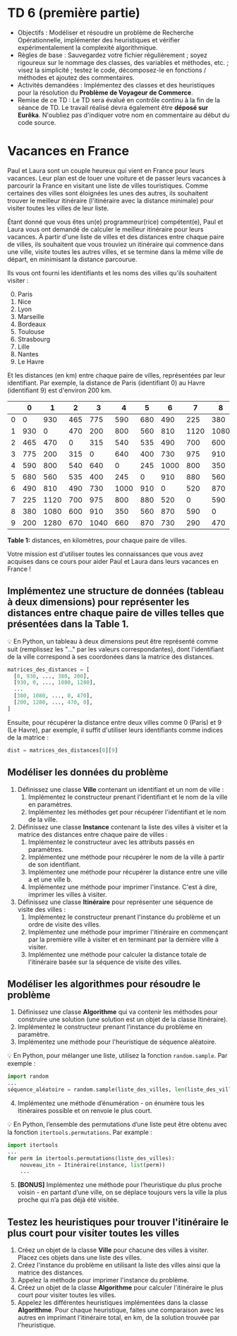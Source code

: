 # TD 6 (première partie)

- Objectifs : Modéliser et résoudre un problème de Recherche Opérationnelle, implémenter des heuristiques et vérifier expérimentalement la complexité algorithmique.
- Règles de base : Sauvegardez votre fichier régulièrement ; soyez rigoureux sur le nommage des classes, des variables et méthodes, etc. ; visez la simplicité ; testez le code, décomposez-le en fonctions / méthodes et ajoutez des commentaires.
- Activités demandées : Implémentez des classes et des heuristiques pour la résolution du **Problème de Voyageur de Commerce**.
- Remise de ce TD : Le TD sera évalué en contrôle continu à la fin de la séance de TD. Le travail réalisé devra également être **déposé sur Eurêka**. N'oubliez pas d'indiquer votre nom en commentaire au début du code source.

# Vacances en France

Paul et Laura sont un couple heureux qui vient en France pour leurs vacances. Leur plan est de louer une voiture et de passer leurs vacances à parcourir la France en visitant une liste de villes touristiques. Comme certaines des villes sont éloignées les unes des autres, ils souhaitent trouver le meilleur itinéraire (l'itinéraire avec la distance minimale) pour visiter toutes les villes de leur liste.

Étant donné que vous êtes un(e) programmeur(rice) compétent(e), Paul et Laura vous ont demandé de calculer le meilleur itinéraire pour leurs vacances. À partir d'une liste de villes et des distances entre chaque paire de villes, ils souhaitent que vous trouviez un itinéraire qui commence dans une ville, visite toutes les autres villes, et se termine dans la même ville de départ, en minimisant la distance parcourue.

Ils vous ont fourni les identifiants et les noms des villes qu'ils souhaitent visiter :

0. Paris
1. Nice
2. Lyon
3. Marseille
4. Bordeaux
5. Toulouse
6. Strasbourg
7. Lille
8. Nantes
9. Le Havre

Et les distances (en km) entre chaque paire de villes, représentées par leur identifiant. Par exemple, la distance de Paris (identifiant 0) au Havre (identifiant 9) est d'environ 200 km.

|   | 0 | 1 | 2 | 3 | 4 | 5 | 6 | 7 | 8 | 9 |
|---|---|---|---|---|---|---|---|---|---|---|
| 0 | 0 | 930 | 465 | 775 | 590 | 680 | 490 | 225 | 380 | 200 |
| 1 | 930 | 0 | 470 | 200 | 800 | 560 | 810 | 1120 | 1080 | 1280 |
| 2 | 465 | 470 | 0 | 315 | 540 | 535 | 490 | 700 | 600 | 670 |
| 3 | 775 | 200 | 315 | 0 | 640 | 400 | 730 | 975 | 910 | 1040 |
| 4 | 590 | 800 | 540 | 640 | 0 | 245 | 1000 | 800 | 350 | 660 |
| 5 | 680 | 560 | 535 | 400 | 245 | 0 | 910 | 880 | 560 | 870 |
| 6 | 490 | 810 | 490 | 730 | 1000 | 910 | 0 | 520 | 870 | 730 |
| 7 | 225 | 1120 | 700 | 975 | 800 | 880 | 520 | 0 | 590 | 290 |
| 8 | 380 | 1080 | 600 | 910 | 350 | 560 | 870 | 590 | 0 | 470 |
| 9 | 200 | 1280 | 670 | 1040 | 660 | 870 | 730 | 290 | 470 | 0 |

**Table 1:**  distances, en kilomètres, pour chaque paire de villes.

Votre mission est d'utiliser toutes les connaissances que vous avez acquises dans ce cours pour aider Paul et Laura dans leurs vacances en France !

## Implémentez une structure de données (tableau à deux dimensions) pour représenter les distances entre chaque paire de villes telles que présentées dans la Table 1.
   
💡 En Python, un tableau à deux dimensions peut être représenté comme suit (remplissez les "..." par les valeurs correspondantes), dont l'identifiant de la ville correspond à ses coordonées dans la matrice des distances. 

```python
matrices_des_distances = [
  [0, 930, ..., 380, 200],
  [930, 0, ..., 1080, 1280],
  ...
  [380, 1080, ..., 0, 470],
  [200, 1280, ..., 470, 0],
]
```

Ensuite, pour récupérer la distance entre deux villes comme 0 (Paris) et 9 (Le Havre), par exemple, il suffit d'utiliser leurs identifiants comme indices de la matrice :

```python
dist = matrices_des_distances[0][9]
```

## Modéliser les données du problème

1. Définissez une classe **Ville** contenant un identifiant et un nom de ville :
    1. Implémentez le constructeur prenant l'identifiant et le nom de la ville en paramètres.
    2. Implémentez les méthodes get pour récupérer l'identifiant et le nom de la ville.
2. Définissez une classe **Instance** contenant la liste des villes à visiter et la matrice des distances entre chaque paire de villes :
    1. Implémentez le constructeur avec les attributs passés en paramètres.
    2. Implémentez une méthode pour récupérer le nom de la ville à partir de son identifiant.
    3. Implémentez une méthode pour récupérer la distance entre une ville a et une ville b.
    4. Implémentez une méthode pour imprimer l'instance. C'est à dire, imprimer les villes à visiter.
3. Définissez une classe **Itinéraire** pour représenter une séquence de visite des villes :
    1. Implémentez le constructeur prenant l'instance du problème et un ordre de visite des villes.
    2. Implémentez une méthode pour imprimer l'itinéraire en commençant par la première ville à visiter et en terminant par la dernière ville à visiter.
    3. Implémentez une méthode pour calculer la distance totale de l'itinéraire basée sur la séquence de visite des villes.
  
## Modéliser les algorithmes pour résoudre le problème

1. Définissez une classe **Algorithme** qui va contenir les méthodes pour construire une solution (une solution est un objet de la classe Itinéraire).
2. Implémentez le constructeur prenant l’instance du problème en paramètre.
3. Implémentez une méthode pour l'heuristique de séquence aléatoire.

💡 En Python, pour mélanger une liste, utilisez la fonction `random.sample`. Par exemple :
```python
import random
...
séquence_aléatoire = random.sample(liste_des_villes, len(liste_des_villes))
```

4. Implémentez une méthode d’énumération - on énumère tous les itinéraires possible et on renvoie le plus court.

💡 En Python, l’ensemble des permutations d’une liste peut être obtenu avec la fonction `itertools.permutations`. Par example :
```python
import itertools
...
for perm in itertools.permutations(liste_des_villes):
    nouveau_itn = Itinéraire(instance, list(perm))
    ...
```

5. **[BONUS]** Implémentez une méthode pour l’heuristique du plus proche voisin - en partant d’une ville, on se déplace toujours vers la ville la plus proche qui n’a pas déjà été visitée.

## Testez les heuristiques pour trouver l'itinéraire le plus court pour visiter toutes les villes

1. Créez un objet de la classe **Ville** pour chacune des villes à visiter. Placez ces objets dans une liste des villes.
2. Créez l'instance du problème en utilisant la liste des villes ainsi que la matrice des distances.
3. Appelez la méthode pour imprimer l'instance du problème.
4. Créez un objet de la classe **Algorithme** pour calculer l'itinéraire le plus court pour visiter toutes les villes.
5. Appelez les différentes heuristiques implémentées dans la classe **Algorithme**. Pour chaque heuristique, faites une comparaison avec les autres en imprimant l'itinéraire total, en km, de la solution trouvée par l'heuristique.
